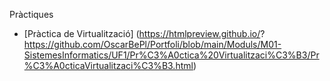 Pràctiques

- [Pràctica de Virtualització] (https://htmlpreview.github.io/?
https://github.com/OscarBePl/Portfoli/blob/main/Moduls/M01-SistemesInformatics/UF1/Pr%C3%A0ctica%20Virtualitzaci%C3%B3/Pr%C3%A0cticaVirtualitzaci%C3%B3.html)
